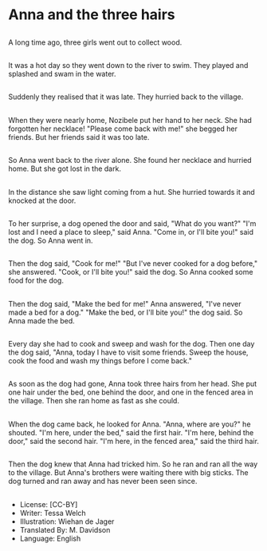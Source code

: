 # Anna and the three hairs

##
A long time ago, three girls went
out to collect wood.

##
It was a hot day so they went down
to the river to swim.
They played and splashed and
swam in the water.

##
Suddenly they realised that it was
late.
They hurried back to the village.

##
When they were nearly home,
Nozibele put her hand to her neck.
She had forgotten her necklace!
"Please come back with me!" she
begged her friends.
But her friends said it was too late.

##
So Anna went back to the river
alone.
She found her necklace and hurried
home.
But she got lost in the dark.

##
In the distance she saw light
coming from a hut.
She hurried towards it and knocked
at the door.

##
To her surprise, a dog opened the
door and said, "What do you want?"
"I'm lost and I need a place to
sleep," said Anna.
"Come in, or I'll bite you!" said the
dog.
So Anna went in.

##
Then the dog said, "Cook for me!"
"But I've never cooked for a dog
before," she answered.
"Cook, or I'll bite you!" said the dog.
So Anna cooked some food for the
dog.

##
Then the dog said, "Make the bed
for me!"
Anna answered, "I've never made a
bed for a dog."
"Make the bed, or I'll bite you!" the
dog said.
So Anna made the bed.

##
Every day she had to cook and
sweep and wash for the dog.
Then one day the dog said, "Anna,
today I have to visit some friends.
Sweep the house, cook the food and
wash my things before I come
back."

##
As soon as the dog had gone, Anna
took three hairs from her head.
She put one hair under the bed, one
behind the door, and one in the
fenced area in the village.
Then she ran home as fast as she
could.

##
When the dog came back, he looked
for Anna.
"Anna, where are you?" he shouted.
"I'm here, under the bed," said the
first hair.
"I'm here, behind the door," said the
second hair.
"I'm here, in the fenced area," said
the third hair.

##
Then the dog knew that Anna had
tricked him.
So he ran and ran all the way to the
village.
But Anna's brothers were waiting
there with big sticks.
The dog turned and ran away and
has never been seen since.

##
* License: [CC-BY]
* Writer: Tessa Welch
* Illustration: Wiehan de Jager
* Translated By: M. Davidson
* Language: English
